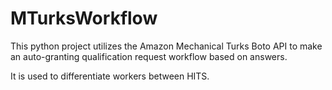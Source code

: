 # MTurksWorkflow
This python project utilizes the Amazon Mechanical Turks Boto API to make an auto-granting qualification request workflow based on answers. 

It is used to differentiate workers between HITS.
